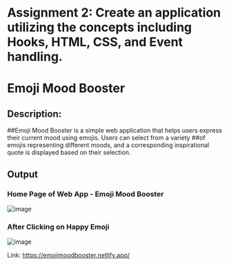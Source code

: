 # Assignment 2: Create an application utilizing the concepts including Hooks, HTML, CSS, and Event handling.

# Emoji Mood Booster
## Description: 
##Emoji Mood Booster is a simple web application that helps users express their current mood using emojis. Users can select from a variety ##of emojis representing different moods, and a corresponding inspirational quote is displayed based on their selection.

## Output

### Home Page of Web App - Emoji Mood Booster
![image](https://github.com/AniketShewale266/CentraLogic-Assignment-React/assets/79089166/25a19f58-0bfc-4075-8396-c7956ad24d0a)


### After Clicking on Happy Emoji
![image](https://github.com/AniketShewale266/CentraLogic-Assignment-React/assets/79089166/3853f8cc-844e-4116-9bbb-7890033f65ae)


Link: https://emojimoodbooster.netlify.app/

